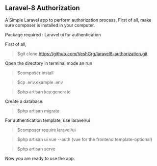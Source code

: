 
## Laravel-8 Authorization

A Simple Laravel app to perform authorization process.
First of all, make sure composer is installed in your computer.

Package required : Laravel ui for authentication

First of all, 
 >$git clone  https://github.com/VeshGrg/laravel8-authorization.git
   
Open the directory in terminal mode an run
 >$composer install
 
 >$cp .env.example .env
 
 >$php artisan key:generate
 
Create a database:
 >$php artisan migrate

For authentication template, use laravel/ui
 >$composer require laravel/ui
 
 >$php artisan ui vue --auth (vue for the frontend template-optional)
 
 >$php artisan serve
 
 Now you are ready to use the app.
